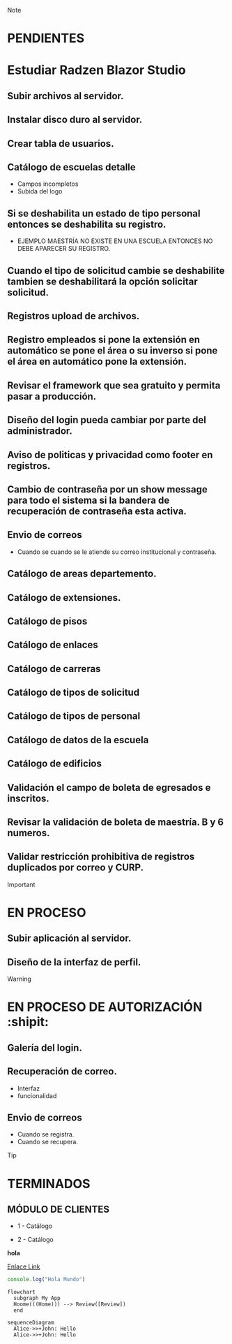 > [!NOTE]
> # PENDIENTES
> # Estudiar Radzen Blazor Studio
> ## Subir archivos al servidor.
> ## Instalar disco duro al servidor.
> ## Crear tabla de usuarios.
> ## Catálogo de escuelas detalle
> 	* Campos incompletos
> 	* Subida del logo
> ## Si se deshabilita un estado de tipo personal entonces se deshabilita su registro.
> 	*  EJEMPLO MAESTRÍA NO EXISTE EN UNA ESCUELA ENTONCES NO DEBE APARECER SU REGISTRO.
> ## Cuando el tipo de solicitud cambie se deshabilite tambien se deshabilitará la opción solicitar solicitud.
> ## Registros upload de archivos.
> ## Registro empleados si pone la extensión en automático se pone el área o su inverso si pone el área en automático pone la extensión.
> ## Revisar el framework que sea gratuito y permita pasar a producción.
> ## Diseño del login pueda cambiar por parte del administrador.
> ## Aviso de politicas y privacidad como footer en registros.
> ## Cambio de contraseña por un show message para todo el sistema si la bandera de recuperación de contraseña esta activa.
> ## Envio de correos 
> 	* Cuando se cuando se le atiende su correo institucional y contraseña.
> ## Catálogo de areas departemento. 
> ## Catálogo de extensiones.
> ## Catálogo de pisos
> ## Catálogo de enlaces
> ## Catálogo de carreras
> ## Catálogo de tipos de solicitud
> ## Catálogo de tipos de personal
> ## Catálogo de datos de la escuela
> ## Catálogo de edificios
> ## Validación el campo de boleta de egresados e inscritos. 
> ## Revisar la validación de boleta de maestría. B y 6 numeros. 
> ## Validar restricción prohibitiva de registros duplicados por correo  y CURP.

> [!IMPORTANT]
> # EN PROCESO
> ## Subir aplicación al servidor.
> ## Diseño de la interfaz de perfil.




> [!WARNING]
> # EN PROCESO DE AUTORIZACIÓN :shipit:
> ## Galería del login.
> ## Recuperación de correo.
> 	* Interfaz 
> 	* funcionalidad
> ## Envio de correos 
> 	* Cuando se registra.
> 	* Cuando se recupera.

> [!TIP]
> # TERMINADOS



## MÓDULO DE CLIENTES
* 1 - Catálogo
- 2 - Catálogo



**hola**

[Enlace Link](https//:www.google.com)

```javascript
console.log("Hola Mundo")
```

```mermaid
flowchart
  subgraph My App
  Hoome(((Home))) --> Review([Review])
  end
```
  
```mermaid
sequenceDiagram
  Alice->>+John: Hello
  Alice->>+John: Hello
```
